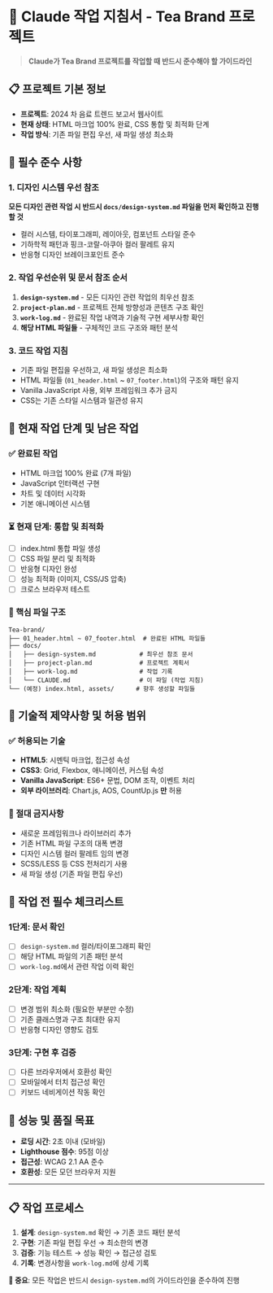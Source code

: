 # 🤖 Claude 작업 지침서 - Tea Brand 프로젝트

> **Claude가 Tea Brand 프로젝트를 작업할 때 반드시 준수해야 할 가이드라인**

## 📋 프로젝트 기본 정보
- **프로젝트**: 2024 차 음료 트렌드 보고서 웹사이트
- **현재 상태**: HTML 마크업 100% 완료, CSS 통합 및 최적화 단계
- **작업 방식**: 기존 파일 편집 우선, 새 파일 생성 최소화

## 🚨 필수 준수 사항

### 1. 디자인 시스템 우선 참조
**모든 디자인 관련 작업 시 반드시 `docs/design-system.md` 파일을 먼저 확인하고 진행할 것**
- 컬러 시스템, 타이포그래피, 레이아웃, 컴포넌트 스타일 준수
- 기하학적 패턴과 핑크-코랄-아쿠아 컬러 팔레트 유지
- 반응형 디자인 브레이크포인트 준수

### 2. 작업 우선순위 및 문서 참조 순서
1. **`design-system.md`** - 모든 디자인 관련 작업의 최우선 참조
2. **`project-plan.md`** - 프로젝트 전체 방향성과 콘텐츠 구조 확인
3. **`work-log.md`** - 완료된 작업 내역과 기술적 구현 세부사항 확인
4. **해당 HTML 파일들** - 구체적인 코드 구조와 패턴 분석

### 3. 코드 작업 지침
- 기존 파일 편집을 우선하고, 새 파일 생성은 최소화
- HTML 파일들 (`01_header.html` ~ `07_footer.html`)의 구조와 패턴 유지
- Vanilla JavaScript 사용, 외부 프레임워크 추가 금지
- CSS는 기존 스타일 시스템과 일관성 유지

## 🎯 현재 작업 단계 및 남은 작업

### ✅ 완료된 작업
- HTML 마크업 100% 완료 (7개 파일)
- JavaScript 인터랙션 구현
- 차트 및 데이터 시각화
- 기본 애니메이션 시스템

### ⏳ 현재 단계: 통합 및 최적화
- [ ] index.html 통합 파일 생성
- [ ] CSS 파일 분리 및 최적화
- [ ] 반응형 디자인 완성
- [ ] 성능 최적화 (이미지, CSS/JS 압축)
- [ ] 크로스 브라우저 테스트

### 📁 핵심 파일 구조
```
Tea-brand/
├── 01_header.html ~ 07_footer.html  # 완료된 HTML 파일들
├── docs/
│   ├── design-system.md            # 최우선 참조 문서
│   ├── project-plan.md             # 프로젝트 계획서
│   ├── work-log.md                 # 작업 기록
│   └── CLAUDE.md                   # 이 파일 (작업 지침)
└── (예정) index.html, assets/      # 향후 생성할 파일들
```

## 🔧 기술적 제약사항 및 허용 범위

### ✅ 허용되는 기술
- **HTML5**: 시멘틱 마크업, 접근성 속성
- **CSS3**: Grid, Flexbox, 애니메이션, 커스텀 속성
- **Vanilla JavaScript**: ES6+ 문법, DOM 조작, 이벤트 처리
- **외부 라이브러리**: Chart.js, AOS, CountUp.js **만** 허용

### 🚫 절대 금지사항
- 새로운 프레임워크나 라이브러리 추가
- 기존 HTML 파일 구조의 대폭 변경
- 디자인 시스템 컬러 팔레트 임의 변경
- SCSS/LESS 등 CSS 전처리기 사용
- 새 파일 생성 (기존 파일 편집 우선)

## 📝 작업 전 필수 체크리스트

### 1단계: 문서 확인
- [ ] `design-system.md` 컬러/타이포그래피 확인
- [ ] 해당 HTML 파일의 기존 패턴 분석
- [ ] `work-log.md`에서 관련 작업 이력 확인

### 2단계: 작업 계획
- [ ] 변경 범위 최소화 (필요한 부분만 수정)
- [ ] 기존 클래스명과 구조 최대한 유지
- [ ] 반응형 디자인 영향도 검토

### 3단계: 구현 후 검증
- [ ] 다른 브라우저에서 호환성 확인
- [ ] 모바일에서 터치 접근성 확인
- [ ] 키보드 네비게이션 작동 확인

## 🎯 성능 및 품질 목표
- **로딩 시간**: 2초 이내 (모바일)
- **Lighthouse 점수**: 95점 이상
- **접근성**: WCAG 2.1 AA 준수
- **호환성**: 모든 모던 브라우저 지원

---

## 📋 작업 프로세스

1. **설계**: `design-system.md` 확인 → 기존 코드 패턴 분석
2. **구현**: 기존 파일 편집 우선 → 최소한의 변경
3. **검증**: 기능 테스트 → 성능 확인 → 접근성 검토
4. **기록**: 변경사항을 `work-log.md`에 상세 기록

**🚨 중요**: 모든 작업은 반드시 `design-system.md`의 가이드라인을 준수하여 진행